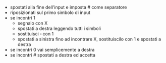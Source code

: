 - spostati alla fine dell'input e imposta # come separatore
- riposizionati sul primo simbolo di input
- se incontri 1 
    - segnalo con X
    - spostati a destra leggendo tutti i simboli
    - sostituisci $\square$ con 1 
    - spostati a sinistra fino ad incontrare X, sostituiscilo con 1 e spostati a destra
- se incontri 0 vai semplicemente a destra
- se incontri # spostati a destra ed accetta
